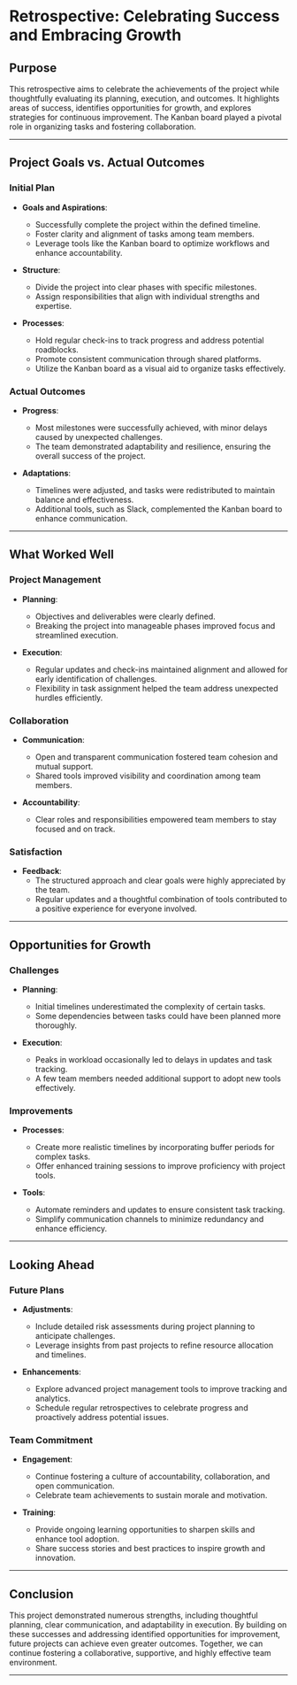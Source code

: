 # **Retrospective: Celebrating Success and Embracing Growth**

## **Purpose**

This retrospective aims to celebrate the achievements of the project while
thoughtfully evaluating its planning, execution, and outcomes.
It highlights areas of success, identifies opportunities for growth, and explores
strategies for continuous improvement. The Kanban board played a pivotal role
in organizing tasks and fostering collaboration.

---

## **Project Goals vs. Actual Outcomes**

### **Initial Plan**

- **Goals and Aspirations**:
  - Successfully complete the project within the defined timeline.
  - Foster clarity and alignment of tasks among team members.
  - Leverage tools like the Kanban board to optimize workflows and enhance accountability.

- **Structure**:
  - Divide the project into clear phases with specific milestones.
  - Assign responsibilities that align with individual strengths and expertise.

- **Processes**:
  - Hold regular check-ins to track progress and address potential roadblocks.
  - Promote consistent communication through shared platforms.
  - Utilize the Kanban board as a visual aid to organize tasks effectively.

### **Actual Outcomes**

- **Progress**:
  - Most milestones were successfully achieved, with minor
  delays caused by unexpected challenges.
  - The team demonstrated adaptability and resilience, ensuring the
  overall success of the project.

- **Adaptations**:
  - Timelines were adjusted, and tasks were redistributed to
  maintain balance and effectiveness.
  - Additional tools, such as Slack, complemented the Kanban board to enhance communication.

---

## **What Worked Well**

### **Project Management**

- **Planning**:
  - Objectives and deliverables were clearly defined.
  - Breaking the project into manageable phases improved focus and streamlined execution.

- **Execution**:
  - Regular updates and check-ins maintained alignment and allowed for early identification of challenges.
  - Flexibility in task assignment helped the team address unexpected hurdles efficiently.

### **Collaboration**

- **Communication**:
  - Open and transparent communication fostered team cohesion and mutual support.
  - Shared tools improved visibility and coordination among team members.

- **Accountability**:
  - Clear roles and responsibilities empowered team members to stay focused and on track.

### **Satisfaction**

- **Feedback**:
  - The structured approach and clear goals were highly appreciated by the team.
  - Regular updates and a thoughtful combination of tools contributed to a positive experience for everyone involved.

---

## **Opportunities for Growth**

### **Challenges**

- **Planning**:
  - Initial timelines underestimated the complexity of certain tasks.
  - Some dependencies between tasks could have been planned more thoroughly.

- **Execution**:
  - Peaks in workload occasionally led to delays in updates and task tracking.
  - A few team members needed additional support to adopt new tools effectively.

### **Improvements**

- **Processes**:
  - Create more realistic timelines by incorporating buffer periods for complex tasks.
  - Offer enhanced training sessions to improve proficiency with project tools.

- **Tools**:
  - Automate reminders and updates to ensure consistent task tracking.
  - Simplify communication channels to minimize redundancy and enhance efficiency.

---

## **Looking Ahead**

### **Future Plans**

- **Adjustments**:
  - Include detailed risk assessments during project planning to anticipate challenges.
  - Leverage insights from past projects to refine resource allocation and timelines.

- **Enhancements**:
  - Explore advanced project management tools to improve tracking and analytics.
  - Schedule regular retrospectives to celebrate progress and proactively address potential issues.

### **Team Commitment**

- **Engagement**:
  - Continue fostering a culture of accountability, collaboration, and open communication.
  - Celebrate team achievements to sustain morale and motivation.

- **Training**:
  - Provide ongoing learning opportunities to sharpen skills and enhance tool adoption.
  - Share success stories and best practices to inspire growth and innovation.

---

## **Conclusion**

This project demonstrated numerous strengths, including thoughtful planning, clear
communication, and adaptability in execution. By building on these successes and
addressing identified opportunities for
improvement, future projects can achieve even greater outcomes. Together, we can
continue fostering a collaborative, supportive, and highly effective team environment.

---
